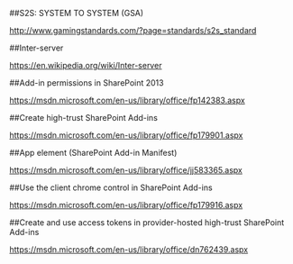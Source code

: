 ##S2S: SYSTEM TO SYSTEM (GSA)

http://www.gamingstandards.com/?page=standards/s2s_standard

##Inter-server

https://en.wikipedia.org/wiki/Inter-server

##Add-in permissions in SharePoint 2013

https://msdn.microsoft.com/en-us/library/office/fp142383.aspx

##Create high-trust SharePoint Add-ins

https://msdn.microsoft.com/en-us/library/office/fp179901.aspx

##App element (SharePoint Add-in Manifest)

https://msdn.microsoft.com/en-us/library/office/jj583365.aspx

##Use the client chrome control in SharePoint Add-ins

https://msdn.microsoft.com/en-us/library/office/fp179916.aspx

##Create and use access tokens in provider-hosted high-trust SharePoint Add-ins

https://msdn.microsoft.com/en-us/library/office/dn762439.aspx




